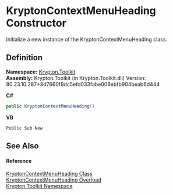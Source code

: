 # KryptonContextMenuHeading Constructor


Initialize a new instance of the KryptonContextMenuHeading class.



## Definition
**Namespace:** <a href="79d2eac2-21f4-54ff-7552-b20c33c30600.md">Krypton.Toolkit</a>  
**Assembly:** Krypton.Toolkit (in Krypton.Toolkit.dll) Version: 80.23.10.287+8d7660f9dc5efd033fabe008ebfb904beab6d444

**C#**
``` C#
public KryptonContextMenuHeading()
```
**VB**
``` VB
Public Sub New
```



## See Also


#### Reference
<a href="b108531d-91a0-e13e-8081-f9ed4531c2d5.md">KryptonContextMenuHeading Class</a>  
<a href="ce1a84b7-1165-d9b4-3b1f-aef7da8aaebd.md">KryptonContextMenuHeading Overload</a>  
<a href="79d2eac2-21f4-54ff-7552-b20c33c30600.md">Krypton.Toolkit Namespace</a>  
